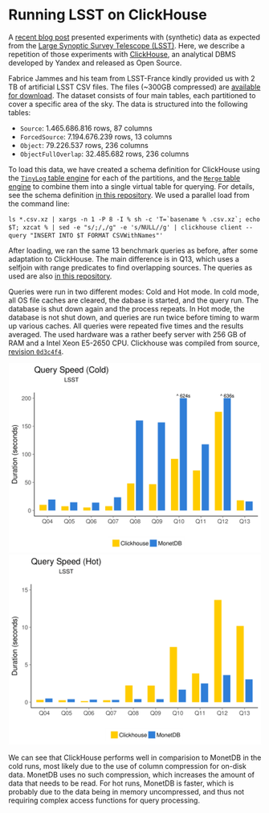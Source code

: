 # Running LSST on ClickHouse

A [recent blog post](https://www.monetdb.org/blog/lsst-in-monetdb
) presented experiments with (synthetic) data as expected from the [Large Synoptic Survey Telescope (LSST)](https://www.lsst.org/about). Here, we describe a repetition of those experiments with [ClickHouse](https://clickhouse.yandex), an analytical DBMS developed by Yandex and released as Open Source. 

 Fabrice Jammes and his team from LSST-France kindly provided us with 2 TB of artificial LSST CSV files. The files (~300GB compressed) are [available for download](https://sisyphus.project.cwi.nl/.lsst/). The dataset consists of four main tables, each partitioned to cover a specific area of the sky. The data is structured into the following tables:
 - `Source`: 1.465.686.816 rows, 87 columns
 - `ForcedSource`: 7.194.676.239 rows, 13 columns
 - `Object`: 79.226.537 rows, 236 columns
 - `ObjectFullOverlap`: 32.485.682 rows, 236 columns

To load this data, we have created a schema definition for ClickHouse using the [`TinyLog` table engine](https://clickhouse.yandex/docs/en/table_engines/tinylog.html) for each of the partitions, and the [`Merge` table engine](https://clickhouse.yandex/docs/en/table_engines/merge.html) to combine them into a single virtual table for querying. For details, see the schema definition [in this repository](LSST-clickhouse-schema.sql). We used a parallel load from the command line:

````
ls *.csv.xz | xargs -n 1 -P 8 -I % sh -c 'T=`basename % .csv.xz`; echo $T; xzcat % | sed -e "s/;/,/g" -e 's/NULL//g' | clickhouse client --query "INSERT INTO $T FORMAT CSVWithNames"'
````

After loading, we ran the same 13 benchmark queries as before, after some adaptation to ClickHouse. The main difference is in Q13, which uses a selfjoin with range predicates to find overlapping sources. The queries as used are also [in this repository](LSST-clickhouse-queries.sql).

Queries were run in two different modes: Cold and Hot mode. In cold mode, all OS file caches are cleared, the dabase is started, and the query run. The database is shut down again and the process repeats. In Hot mode, the database is not shut down, and queries are run twice before timing to warm up various caches. All queries were repeated five times and the results averaged. The used hardware was a rather beefy server with 256 GB of RAM and a Intel Xeon E5-2650 CPU. Clickhouse was compiled from source, [revision `0d3c4f4`](https://github.com/yandex/ClickHouse/commit/0d3c4f4).

![Image of Yaktocat](results-2017-12-04/lsst-cold.png)
![Image of Yaktocat](results-2017-12-04/lsst-hot.png)

We can see that ClickHouse performs well in comparision to MonetDB in the cold runs, most likely due to the use of column compression for on-disk data. MonetDB uses no such compression, which increases the amount of data that needs to be read. For hot runs, MonetDB is faster, which is probably due to the data being in memory uncompressed, and thus not requiring complex access functions for query processing.

